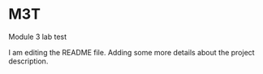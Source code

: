 # M3T
Module 3 lab test  

I am editing the README file. Adding some more details about the project description.
